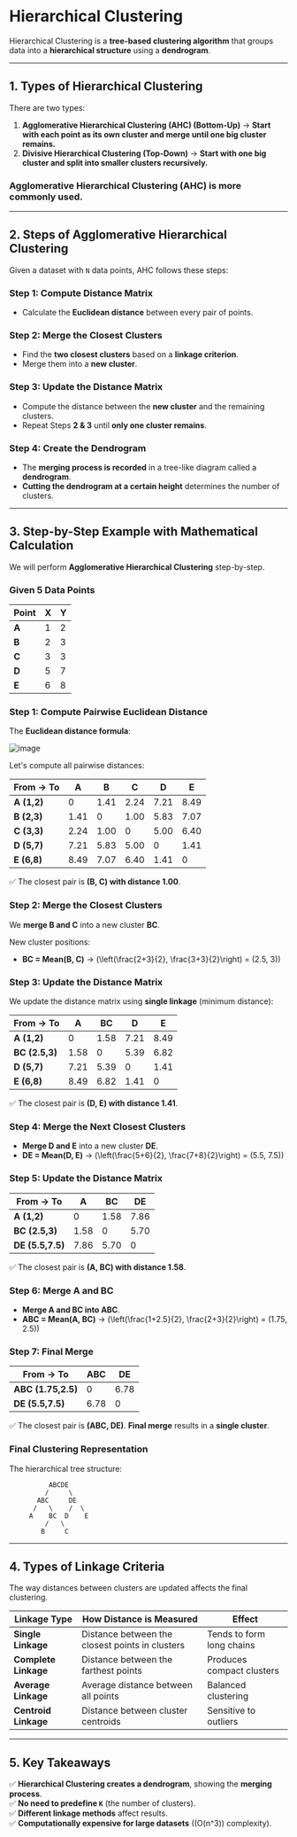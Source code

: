 # Hierarchical Clustering

Hierarchical Clustering is a **tree-based clustering algorithm** that groups data into a **hierarchical structure** using a **dendrogram**.

---

## **1. Types of Hierarchical Clustering**
There are two types:
1. **Agglomerative Hierarchical Clustering (AHC) (Bottom-Up)** → **Start with each point as its own cluster and merge until one big cluster remains.**
2. **Divisive Hierarchical Clustering (Top-Down)** → **Start with one big cluster and split into smaller clusters recursively.**

### **Agglomerative Hierarchical Clustering (AHC) is more commonly used.**

---

## **2. Steps of Agglomerative Hierarchical Clustering**
Given a dataset with `N` data points, AHC follows these steps:

### **Step 1: Compute Distance Matrix**
- Calculate the **Euclidean distance** between every pair of points.

### **Step 2: Merge the Closest Clusters**
- Find the **two closest clusters** based on a **linkage criterion**.
- Merge them into a **new cluster**.

### **Step 3: Update the Distance Matrix**
- Compute the distance between the **new cluster** and the remaining clusters.
- Repeat Steps **2 & 3** until **only one cluster remains**.

### **Step 4: Create the Dendrogram**
- The **merging process is recorded** in a tree-like diagram called a **dendrogram**.
- **Cutting the dendrogram at a certain height** determines the number of clusters.

---

## **3. Step-by-Step Example with Mathematical Calculation**
We will perform **Agglomerative Hierarchical Clustering** step-by-step.

### **Given 5 Data Points**
| Point | X  | Y  |
|--------|----|----|
| **A** | 1  | 2  |
| **B** | 2  | 3  |
| **C** | 3  | 3  |
| **D** | 5  | 7  |
| **E** | 6  | 8  |

### **Step 1: Compute Pairwise Euclidean Distance**
The **Euclidean distance formula**:

![image](https://github.com/user-attachments/assets/4f631d45-546f-4c92-b1a2-24c536082290)

Let's compute all pairwise distances:

| From → To  | A  | B  | C  | D  | E  |
|------------|----|----|----|----|----|
| **A (1,2)** | 0  | 1.41 | 2.24 | 7.21 | 8.49 |
| **B (2,3)** | 1.41 | 0  | 1.00 | 5.83 | 7.07 |
| **C (3,3)** | 2.24 | 1.00 | 0  | 5.00 | 6.40 |
| **D (5,7)** | 7.21 | 5.83 | 5.00 | 0  | 1.41 |
| **E (6,8)** | 8.49 | 7.07 | 6.40 | 1.41 | 0  |

✅ The closest pair is **(B, C) with distance 1.00**.

### **Step 2: Merge the Closest Clusters**
We **merge B and C** into a new cluster **BC**.

New cluster positions:
- **BC = Mean(B, C)** → \(\left(\frac{2+3}{2}, \frac{3+3}{2}\right) = (2.5, 3)\)

### **Step 3: Update the Distance Matrix**
We update the distance matrix using **single linkage** (minimum distance):

| From → To  | A  | BC | D  | E  |
|------------|----|----|----|----|
| **A (1,2)** | 0  | 1.58 | 7.21 | 8.49 |
| **BC (2.5,3)** | 1.58 | 0  | 5.39 | 6.82 |
| **D (5,7)** | 7.21 | 5.39 | 0  | 1.41 |
| **E (6,8)** | 8.49 | 6.82 | 1.41 | 0  |

✅ The closest pair is **(D, E) with distance 1.41**.

### **Step 4: Merge the Next Closest Clusters**
- **Merge D and E** into a new cluster **DE**.
- **DE = Mean(D, E)** → \(\left(\frac{5+6}{2}, \frac{7+8}{2}\right) = (5.5, 7.5)\)

### **Step 5: Update the Distance Matrix**
| From → To  | A  | BC | DE  |
|------------|----|----|----|
| **A (1,2)** | 0  | 1.58 | 7.86 |
| **BC (2.5,3)** | 1.58 | 0  | 5.70 |
| **DE (5.5,7.5)** | 7.86 | 5.70 | 0  |

✅ The closest pair is **(A, BC) with distance 1.58**.

### **Step 6: Merge A and BC**
- **Merge A and BC into ABC**.
- **ABC = Mean(A, BC)** → \(\left(\frac{1+2.5}{2}, \frac{2+3}{2}\right) = (1.75, 2.5)\)

### **Step 7: Final Merge**
| From → To  | ABC | DE |
|------------|----|----|
| **ABC (1.75,2.5)** | 0  | 6.78 |
| **DE (5.5,7.5)** | 6.78 | 0  |

✅ The closest pair is **(ABC, DE)**. **Final merge** results in a **single cluster**.

### **Final Clustering Representation**
The hierarchical tree structure:

```
          ABCDE
         /     \
       ABC     DE
      /   \    /  \
     A    BC  D    E
         /   \
        B     C

```

---

## **4. Types of Linkage Criteria**
The way distances between clusters are updated affects the final clustering.

| Linkage Type | How Distance is Measured | Effect |
|-------------|------------------------|--------|
| **Single Linkage** | Distance between the closest points in clusters | Tends to form long chains |
| **Complete Linkage** | Distance between the farthest points | Produces compact clusters |
| **Average Linkage** | Average distance between all points | Balanced clustering |
| **Centroid Linkage** | Distance between cluster centroids | Sensitive to outliers |

---

## **5. Key Takeaways**
✅ **Hierarchical Clustering creates a dendrogram**, showing the **merging process**.  
✅ **No need to predefine `K`** (the number of clusters).  
✅ **Different linkage methods** affect results.  
✅ **Computationally expensive for large datasets** (\(O(n^3)\) complexity).  

